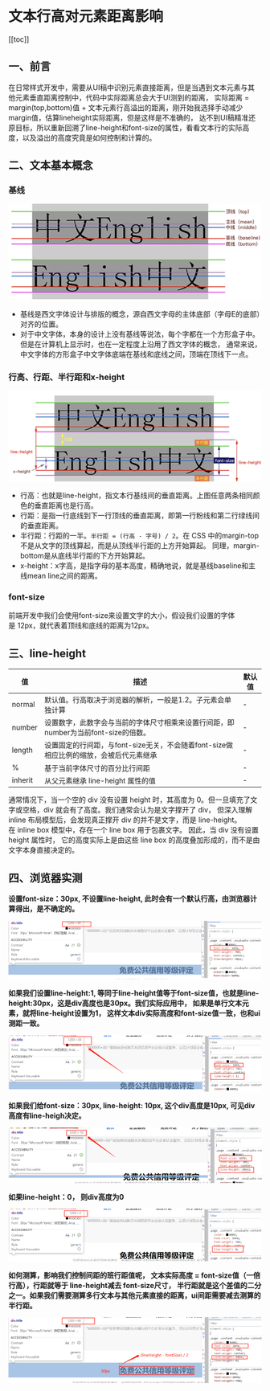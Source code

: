 

# 文本行高对元素距离影响
[[toc]]


## 一、前言
在日常样式开发中，需要从UI稿中识别元素直接距离，但是当遇到文本元素与其他元素垂直距离控制中，代码中实际距离总会大于UI测到的距离，
实际距离 = margin(top,bottom)值 +  文本元素行高溢出的距离，刚开始我选择手动减少margin值，估算lineheight实际距离，但是这样是不准确的，
达不到UI稿精准还原目标，所以重新回溯了line-height和font-size的属性，看看文本行的实际高度，以及溢出的高度究竟是如何控制和计算的。

## 二、文本基本概念
### 基线
![图片](/images/frontEnd/css/img_12.png)
- 基线是西文字体设计与排版的概念，源自西文字母的主体底部（字母E的底部）对齐的位置。
- 对于中文字体，本身的设计上没有基线等说法，每个字都在一个方形盒子中。但是在计算机上显示时，也在一定程度上沿用了西文字体的概念， 
通常来说，中文字体的方形盒子中文字体底端在基线和底线之间，顶端在顶线下一点。

### 行高、行距、半行距和x-height
![图片](/images/frontEnd/css/img_13.png)
- 行高：也就是line-height，指文本行基线间的垂直距离。上图任意两条相同颜色的垂直距离也是行高。
- 行距：是指一行底线到下一行顶线的垂直距离，即第一行粉线和第二行绿线间的垂直距离。
- 半行距：行距的一半。`半行距 = (行高 - 字号) / 2`。在 CSS 中的margin-top不是从文字的顶线算起，而是从顶线半行距的上方开始算起。
同理，margin-bottom是从底线半行距的下方开始算起。
- x-height：x字高，是指字母的基本高度，精确地说，就是基线baseline和主线mean line之间的距离。

### font-size
前端开发中我们会使用font-size来设置文字的大小，假设我们设置的字体是 12px，就代表着顶线和底线的距离为12px。

## 三、line-height
| 值      | 描述                                                                                             | 默认值    |
|---------|--------------------------------------------------------------------------------------------------|-----------|
| normal  | 默认值。行高取决于浏览器的解析，一般是1.2。子元素会单独计算                                     | -         |
| number  | 设置数字，此数字会与当前的字体尺寸相乘来设置行间距，即number为当前font-size的倍数。             | -         |
| length  | 设置固定的行间距，与font-size无关，不会随着font-size做相应比例的缩放，会被后代元素继承             | -         |
| %       | 基于当前字体尺寸的百分比行间距                                                                    | -         |
| inherit | 从父元素继承 line-height 属性的值                                                                | -         |

通常情况下，当一个空的 div 没有设置 height 时，其高度为 0。但一旦填充了文字或空格，div 就会有了高度。我们通常会认为是文字撑开了 div，
但深入理解 inline 布局模型后，会发现真正撑开 div 的并不是文字，而是 line-height。<br>
在 inline box 模型中，存在一个 line box 用于包裹文字。 因此，当 div 没有设置 height 属性时，
它的高度实际上是由这些 line box 的高度叠加形成的，而不是由文字本身直接决定的。

## 四、浏览器实测
**设置font-size：30px, 不设置line-height, 此时会有一个默认行高，由浏览器计算得出，是不确定的。**

![图片](/images/frontEnd/css/img_15.png)

**如果我们设置line-height:1, 等同于line-height值等于font-size值，也就是line-height:30px，这是div高度也是30px。我们实际应用中，
如果是单行文本元素，就将line-height设置为1， 这样文本div实际高度和font-size值一致，也和ui测距一致。**

![图片](/images/frontEnd/css/img_14.png)

**如果我们给font-size：30px, line-height: 10px, 这个div高度是10px, 可见div高度有line-heigh决定。**

![图片](/images/frontEnd/css/img_16.png)

**如果line-height：0， 则div高度为0**

![图片](/images/frontEnd/css/img_17.png)

**如何测算，影响我们控制间距的班行距值呢， 文本实际高度 = font-size值（一倍行高），行距就等于 line-height减去 font-size尺寸，
半行距就是这个差值的二分之一。如果我们需要测算多行文本与其他元素直接的距离，ui间距需要减去测算的半行距。**

![图片](/images/frontEnd/css/img_18.png)